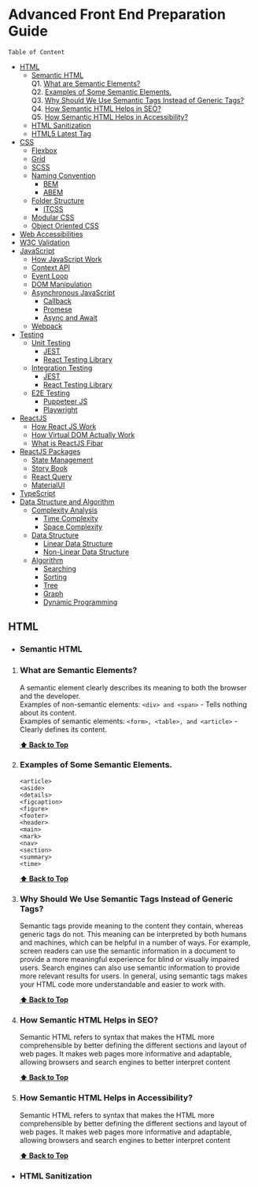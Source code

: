 # Advanced Front End Preparation Guide
    Table of Content
- [HTML](#html)
    - [Semantic HTML](#semantic-html)  
        Q1. [What are Semantic Elements?](#what-are-semantic-elements)  
        Q2. [Examples of Some Semantic Elements.](#examples-of-some-semantic-elements)  
        Q3. [Why Should We Use Semantic Tags Instead of Generic Tags?](#why-should-we-use-semantic-tags-instead-of-generic-tags)  
        Q4. [How Semantic HTML Helps in SEO?](#how-semantic-html-helps-in-seo)  
        Q5. [How Semantic HTML Helps in Accessibility?](#how-semantic-html-helps-in-accessibility)  
    - [HTML Sanitization](#html-sanitization)
    - [HTML5 Latest Tag](#html5-latest-tag)
 - [CSS](#css)
    - [Flexbox](#flexbox)
    - [Grid](#grid)
    - [SCSS](#scss)
    - [Naming Convention](#naming-convention)
        - [BEM](#bem)
        - [ABEM](#abem)
    - [Folder Structure](#folder-structure)
        - [ITCSS](#itcss)
    - [Modular CSS](#modular-css)
    - [Object Oriented CSS](#object-oriented-css)
- [Web Accessibilities](#web-accessibilities)
- [W3C Validation](#w3c-validation)
- [JavaScript](#javaccript)
    - [How JavaScript Work](#how-javascript-work)
    - [Context API](#context-api)
    - [Event Loop](#event-loop)
    - [DOM Manipulation](#dom-manipulation)
    - [Asynchronous JavaScript](#asynchronous-javascript)
        - [Callback](#callback)
        - [Promese](#promese)
        - [Async and Await](#async-and-await)
    - [Webpack](#webpack)
- [Testing](#testing)
    - [Unit Testing](#unit-testing)
        - [JEST](#jest)
        - [React Testing Library](#react-testing-library)
    - [Integration Testing](#integration-testing)
        - [JEST](#jest)
        - [React Testing Library](#react-testing-library)
    - [E2E Testing](#e2e-testing)
        - [Puppeteer JS](#puppeteer-js)
        - [Playwright](#playwright)
- [ReactJS](#reactjs)
    - [How React JS Work](#how-react-js-work)
    - [How Virtual DOM Actually Work](#how-virtual-dom-actually-work)
    - [What is ReactJS Fibar](#what-is-reactjsfibar)
- [ReactJS Packages](#reactjs-packages)
    - [State Management](#state-management)
    - [Story Book](#story-book)
    - [React Query](#react-query)
    - [MaterialUI](#materialui)
- [TypeScript](#typeScript)
- [Data Structure and Algorithm](#data-structure-and-algorithm)
    - [Complexity Analysis](#complexity-analysis)
        - [Time Complexity](#time-complexity)
        - [Space Complexity](#space-complexity)
    - [Data Structure](#data-structure)
        - [Linear Data Structure](#linear-data-structure)
        - [Non-Linear Data Structure](#non-linear-data-structure)
    - [Algorithm](#algorithm)
        - [Searching](#searching)
        - [Sorting](#sorting)
        - [Tree](#tree)
        - [Graph](#graph)
        - [Dynamic Programming](#dynamic-programming)
        
 ## HTML
 - ### Semantic HTML
 1. ### What are Semantic Elements?
    A semantic element clearly describes its meaning to both the browser and the developer.  
    Examples of non-semantic elements: ```<div> and <span>``` - Tells nothing about its content.  
    Examples of semantic elements: ```<form>, <table>, and <article>``` - Clearly defines its content.  
    
    **[⬆ Back to Top](#advanced-front-end-preparation-guide)**
    
 2. ### Examples of Some Semantic Elements.
    ```
    <article>
    <aside>
    <details>
    <figcaption>
    <figure>
    <footer>
    <header>
    <main>
    <mark>
    <nav>
    <section>
    <summary>
    <time>    
    ```
    **[⬆ Back to Top](#advanced-front-end-preparation-guide)**
    
 3. ### Why Should We Use Semantic Tags Instead of Generic Tags?
    Semantic tags provide meaning to the content they contain, whereas generic tags do not. This meaning can be interpreted by both humans and machines, which can be helpful in a number of ways. For example, screen readers can use the semantic information in a document to provide a more meaningful experience for blind or visually impaired users. Search engines can also use semantic information to provide more relevant results for users. In general, using semantic tags makes your HTML code more understandable and easier to work with.
    
    **[⬆ Back to Top](#advanced-front-end-preparation-guide)**
    
 4. ### How Semantic HTML Helps in SEO?
    Semantic HTML refers to syntax that makes the HTML more comprehensible by better defining the different sections and layout of web pages. It makes web pages more informative and adaptable, allowing browsers and search engines to better interpret content
    
    **[⬆ Back to Top](#advanced-front-end-preparation-guide)**

 4. ### How Semantic HTML Helps in Accessibility?
    Semantic HTML refers to syntax that makes the HTML more comprehensible by better defining the different sections and layout of web pages. It makes web pages more informative and adaptable, allowing browsers and search engines to better interpret content
    
    **[⬆ Back to Top](#advanced-front-end-preparation-guide)**
   
    
    
 - ### HTML Sanitization
    

 
